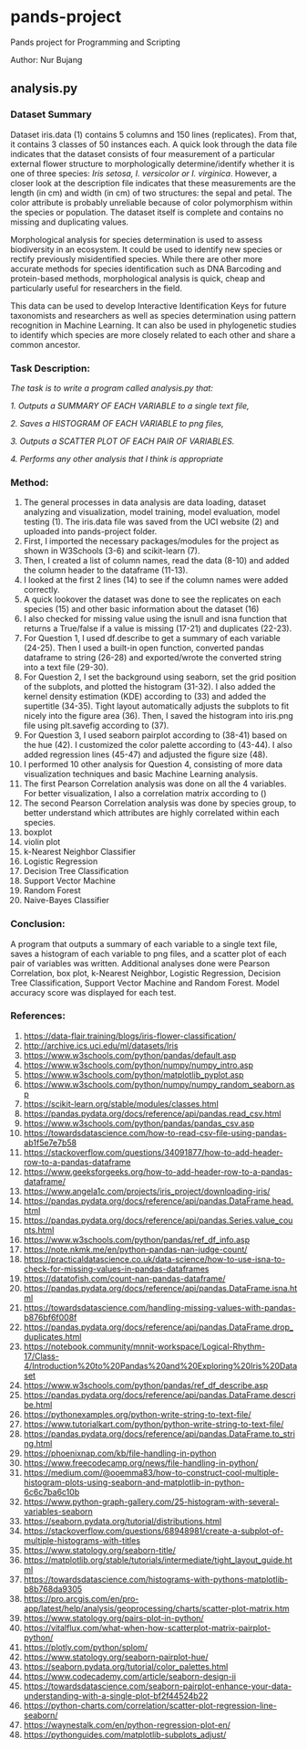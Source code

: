 # pands-project
Pands project for Programming and Scripting

Author: Nur Bujang

## **analysis.py**

### Dataset Summary
Dataset iris.data (1) contains 5 columns and 150 lines (replicates). From that, it contains 3 classes of 50 instances each. A quick look through the data file indicates that the dataset consists of four measurement of a particular external flower structure to morphologically determine/identify whether it is one of three species: *Iris setosa, I. versicolor or I. virginica*. However, a closer look at the description file indicates that these measurements are the length (in cm) and width (in cm) of two structures: the sepal and petal. The color attribute is probably unreliable because of color polymorphism within the species or population. The dataset itself is complete and contains no missing and duplicating values.

Morphological analysis for species determination is used to assess biodiversity in an ecosystem. It could be used to identify new species or rectify previously misidentified species. While there are other more accurate methods for species identification such as DNA Barcoding and protein-based methods, morphological analysis is quick, cheap and particularly useful for researchers in the field. 

This data can be used to develop Interactive Identification Keys for future taxonomists and researchers as well as species determination using pattern recognition in Machine Learning. It can also be used in phylogenetic studies to identify which species are more closely related to each other and share a common ancestor. 

### Task Description:
*The task is to write a program called analysis.py that:*

*1. Outputs a SUMMARY OF EACH VARIABLE to a single text file,*
	
*2. Saves a HISTOGRAM OF EACH VARIABLE to png files,*
	
*3. Outputs a SCATTER PLOT OF EACH PAIR OF VARIABLES.*
	
*4. Performs any other analysis that I think is appropriate*

### Method:
1. The general processes in data analysis are data loading, dataset analyzing and visualization, model training, model evaluation, model testing (1). The iris.data file was saved from the UCI website (2) and uploaded into pands-project folder.
2. First, I imported the necessary packages/modules for the project as shown in W3Schools (3-6) and scikit-learn (7).
3. Then, I created a list of column names, read the data (8-10) and added the column header to the dataframe (11-13).
4. I looked at the first 2 lines (14) to see if the column names were added correctly.
5. A quick lookover the dataset was done to see the replicates on each species (15) and other basic information about the dataset (16)
6. I also checked for missing value using the isnull and isna function that returns a True/false if a value is missing (17-21) and duplicates (22-23).
7. For Question 1, I used df.describe to get a summary of each variable (24-25). Then I used a built-in open function, converted pandas dataframe to string (26-28) and exported/wrote the converted string into a text file (29-30).
8. For Question 2, I set the background using seaborn, set the grid position of the subplots, and plotted the histogram (31-32). I also added the  kernel density estimation (KDE) according to (33) and added the supertitle (34-35). Tight layout automatically adjusts the subplots to fit nicely into the figure area (36). Then, I saved the histogram into iris.png file using plt.savefig according to (37).
9. For Question 3, I used seaborn pairplot according to (38-41) based on the hue (42). I customized the color palette according to (43-44). I also added regression lines (45-47) and adjusted the figure size (48).
10. I performed 10 other analysis for Question 4, consisting of more data visualization techniques and basic Machine Learning analysis. 
11. The first Pearson Correlation analysis was done on all the 4 variables. For better visualization, I also a correlation matrix according to ()
12. The second Pearson Correlation analysis was done by species group, to better understand which attributes are highly correlated within each species. 
13. boxplot
14. violin plot
15. k-Nearest Neighbor Classifier
16. Logistic Regression
17. Decision Tree Classification
18. Support Vector Machine
19. Random Forest
20. Naive-Bayes Classifier


### Conclusion:
A program that outputs a summary of each variable to a single text file, saves a histogram of each variable to png files, and a scatter plot of each pair of variables was written. Additional analyses done were Pearson Correlation, box plot, k-Nearest Neighbor, Logistic Regression, Decision Tree Classification, Support Vector Machine and Random Forest. Model accuracy score was displayed for each test.

### References:
1. https://data-flair.training/blogs/iris-flower-classification/
2. http://archive.ics.uci.edu/ml/datasets/Iris
3. https://www.w3schools.com/python/pandas/default.asp
4. https://www.w3schools.com/python/numpy/numpy_intro.asp
5. https://www.w3schools.com/python/matplotlib_pyplot.asp
6. https://www.w3schools.com/python/numpy/numpy_random_seaborn.asp
7. https://scikit-learn.org/stable/modules/classes.html
8. https://pandas.pydata.org/docs/reference/api/pandas.read_csv.html
9. https://www.w3schools.com/python/pandas/pandas_csv.asp
10. https://towardsdatascience.com/how-to-read-csv-file-using-pandas-ab1f5e7e7b58
11. https://stackoverflow.com/questions/34091877/how-to-add-header-row-to-a-pandas-dataframe
12. https://www.geeksforgeeks.org/how-to-add-header-row-to-a-pandas-dataframe/
13. https://www.angela1c.com/projects/iris_project/downloading-iris/
14. https://pandas.pydata.org/docs/reference/api/pandas.DataFrame.head.html
15. https://pandas.pydata.org/docs/reference/api/pandas.Series.value_counts.html
16. https://www.w3schools.com/python/pandas/ref_df_info.asp
17. https://note.nkmk.me/en/python-pandas-nan-judge-count/
18. https://practicaldatascience.co.uk/data-science/how-to-use-isna-to-check-for-missing-values-in-pandas-dataframes
19. https://datatofish.com/count-nan-pandas-dataframe/
20. https://pandas.pydata.org/docs/reference/api/pandas.DataFrame.isna.html
21. https://towardsdatascience.com/handling-missing-values-with-pandas-b876bf6f008f
22. https://pandas.pydata.org/docs/reference/api/pandas.DataFrame.drop_duplicates.html
23. https://notebook.community/mnnit-workspace/Logical-Rhythm-17/Class-4/Introduction%20to%20Pandas%20and%20Exploring%20Iris%20Dataset
24. https://www.w3schools.com/python/pandas/ref_df_describe.asp
25. https://pandas.pydata.org/docs/reference/api/pandas.DataFrame.describe.html
26. https://pythonexamples.org/python-write-string-to-text-file/
27. https://www.tutorialkart.com/python/python-write-string-to-text-file/
28. https://pandas.pydata.org/docs/reference/api/pandas.DataFrame.to_string.html
29. https://phoenixnap.com/kb/file-handling-in-python
30. https://www.freecodecamp.org/news/file-handling-in-python/
31. https://medium.com/@ooemma83/how-to-construct-cool-multiple-histogram-plots-using-seaborn-and-matplotlib-in-python-6c6c7ba6c10b
32. https://www.python-graph-gallery.com/25-histogram-with-several-variables-seaborn
33. https://seaborn.pydata.org/tutorial/distributions.html
34. https://stackoverflow.com/questions/68948981/create-a-subplot-of-multiple-histograms-with-titles
35. https://www.statology.org/seaborn-title/
36. https://matplotlib.org/stable/tutorials/intermediate/tight_layout_guide.html
37. https://towardsdatascience.com/histograms-with-pythons-matplotlib-b8b768da9305
38. https://pro.arcgis.com/en/pro-app/latest/help/analysis/geoprocessing/charts/scatter-plot-matrix.htm
39. https://www.statology.org/pairs-plot-in-python/
40. https://vitalflux.com/what-when-how-scatterplot-matrix-pairplot-python/
41. https://plotly.com/python/splom/
42. https://www.statology.org/seaborn-pairplot-hue/
43. https://seaborn.pydata.org/tutorial/color_palettes.html
44. https://www.codecademy.com/article/seaborn-design-ii
45. https://towardsdatascience.com/seaborn-pairplot-enhance-your-data-understanding-with-a-single-plot-bf2f44524b22
46. https://python-charts.com/correlation/scatter-plot-regression-line-seaborn/
47. https://waynestalk.com/en/python-regression-plot-en/
48. https://pythonguides.com/matplotlib-subplots_adjust/






 






